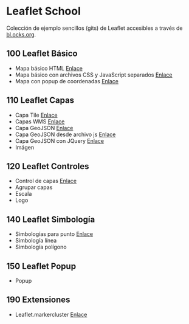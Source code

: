# Leaflet School

Colección de ejemplo sencillos (gits) de Leaflet accesibles a través de [bl.ocks.org](http://bl.ocks.org/).

## 100 Leaflet Básico

- Mapa básico HTML [Enlace](http://bl.ocks.org/sigdeletras/3bbc1518e10db1d25434567a5645e5bb)
- Mapa básico con archivos CSS y JavaScript separados [Enlace](http://bl.ocks.org/sigdeletras/3ecabc3d2483691657d49938ab2f4729)
- Mapa con popup de coordenadas [Enlace](http://bl.ocks.org/sigdeletras/be693cb24f6eaed6a30911183b233085)

## 110 Leaflet Capas

- Capa Tile [Enlace](http://bl.ocks.org/sigdeletras/ef9da2943b79927f02988956376c958b)
- Capas WMS [Enlace](http://bl.ocks.org/sigdeletras/57790d8540f8ada4ab8d668992c1fcb7)
- Capa GeoJSON [Enlace](http://bl.ocks.org/sigdeletras/3888de4540dfc1d47682f1cb78765e18)
- Capa GeoJSON desde archivo js [Enlace](http://bl.ocks.org/sigdeletras/931e41a6cb34936a2079e97a3b7ccca6)
- Capa GeoJSON con JQuery [Enlace](http://bl.ocks.org/sigdeletras/c4bcf4068ff6b9adf1d148fdf9c0fa91)
- Imágen

## 120 Leaflet Controles

- Control de capas [Enlace](http://bl.ocks.org/sigdeletras/d2b51cf8dd330a2a4da3b08d0e97e356)
- Agrupar capas
- Escala
- Logo

## 140 Leaflet Simbología

- Simbologías para punto [Enlace](http://bl.ocks.org/sigdeletras/b61d7aed65a7af157bca55527b0dbec0)
- Simbología línea
- Simbología polígono

## 150 Leaflet Popup

- Popup

## 190 Extensiones
- Leaflet.markercluster [Enlace](http://bl.ocks.org/sigdeletras/2e5e1c785d6e2662006ff44f59e33a38)
